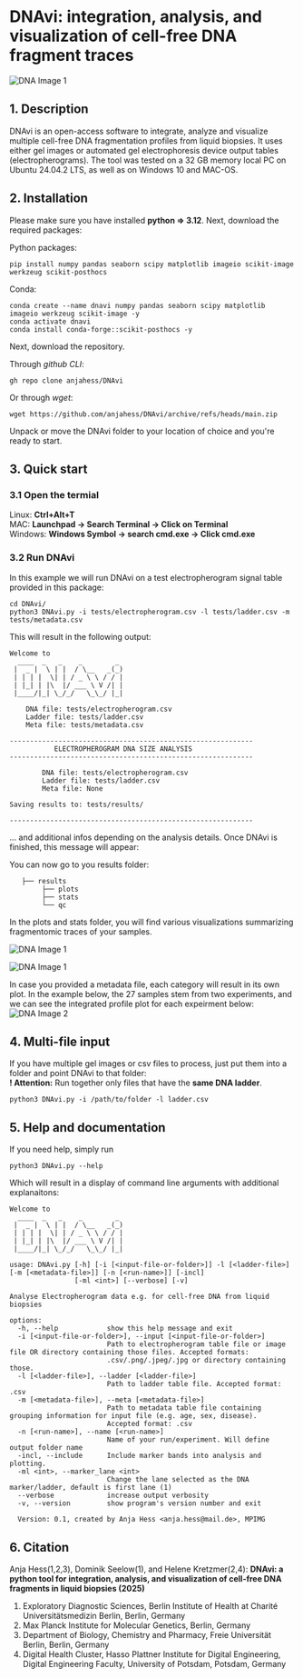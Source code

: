 DNAvi: integration, analysis, and visualization of cell-free DNA fragment traces
===========


![DNA Image 1](static/workflow.png)


## 1. Description
DNAvi is an open-access software to integrate, analyze and visualize multiple cell-free DNA fragmentation profiles from liquid biopsies. It uses either gel images
or automated gel electrophoresis device output tables (electropherograms). The tool was tested on a 32 GB memory local PC on Ubuntu 24.04.2 LTS, as well as on Windows 10 and MAC-OS.

## 2. Installation

Please make sure you have installed **python => 3.12**. Next, download the required packages:

Python packages:

    pip install numpy pandas seaborn scipy matplotlib imageio scikit-image werkzeug scikit-posthocs

Conda:

    conda create --name dnavi numpy pandas seaborn scipy matplotlib imageio werkzeug scikit-image -y
    conda activate dnavi
    conda install conda-forge::scikit-posthocs -y

Next, download the repository.

Through *github CLI*:
    
    gh repo clone anjahess/DNAvi

Or through *wget*:

    wget https://github.com/anjahess/DNAvi/archive/refs/heads/main.zip

Unpack or move the DNAvi folder to your location of choice and you're ready to start.


## 3. Quick start

### 3.1 Open the termial

Linux: **Ctrl+Alt+T** \
MAC: **Launchpad -> Search Terminal -> Click on Terminal** \
Windows: **Windows Symbol -> search cmd.exe -> Click cmd.exe** 


### 3.2 Run DNAvi

In this example we will run DNAvi on a test electropherogram signal table provided in this package:

    cd DNAvi/
    python3 DNAvi.py -i tests/electropherogram.csv -l tests/ladder.csv -m tests/metadata.csv

This will result in the following output:
    
    Welcome to
      ____  _   _    _        _
     |  _ |  \ | |  / \__   _(_)
     | | | |  \| | / _ \ \ / / |
     | |_| | |\  |/ ___ \ V /| |
     |____/|_| \_/_/   \_\_/ |_| 
      
        DNA file: tests/electropherogram.csv      
        Ladder file: tests/ladder.csv
        Meta file: tests/metadata.csv

    ------------------------------------------------------------
               ELECTROPHEROGRAM DNA SIZE ANALYSIS
    ------------------------------------------------------------
         
            DNA file: tests/electropherogram.csv      
            Ladder file: tests/ladder.csv
            Meta file: None
    
    Saving results to: tests/results/
    
    ------------------------------------------------------------



... and additional infos depending on the analysis details. Once DNAvi is finished,
this message will appear:

You can now go to you results folder:
    
       ├── results
            ├── plots
            ├── stats
            └── qc

In the plots and stats folder, you will find various visualizations summarizing fragmentomic traces of your samples.

![DNA Image 1](static/example_cluster_condition.jpg)

![DNA Image 1](static/plot_example_2.png)

In case you provided a metadata file, each category will result in its own plot. In the example below, the 27 samples stem from
two experiments, and we can see the integrated profile plot for each expeirment below:
![DNA Image 2](static/plot_example_1.png)



## 4. Multi-file input

If you have multiple gel images or csv files to process, just put them into a folder and point DNAvi to that folder: \
**! Attention:** Run together only files that have the **same DNA ladder**.

    python3 DNAvi.py -i /path/to/folder -l ladder.csv


## 5. Help and documentation


If you need help, simply run

    python3 DNAvi.py --help

Which will result in a display of command line arguments with additional explanaitons:


    Welcome to
      ____  _   _    _        _
     |  _ |  \ | |  / \__   _(_)
     | | | |  \| | / _ \ \ / / |
     | |_| | |\  |/ ___ \ V /| |
     |____/|_| \_/_/   \_\_/ |_|

    usage: DNAvi.py [-h] [-i [<input-file-or-folder>]] -l [<ladder-file>] [-m [<metadata-file>]] [-n [<run-name>]] [-incl]
                    [-ml <int>] [--verbose] [-v]

    Analyse Electropherogram data e.g. for cell-free DNA from liquid biopsies

    options:
      -h, --help            show this help message and exit
      -i [<input-file-or-folder>], --input [<input-file-or-folder>]
                            Path to electropherogram table file or image file OR directory containing those files. Accepted formats:
                            .csv/.png/.jpeg/.jpg or directory containing those.
      -l [<ladder-file>], --ladder [<ladder-file>]
                            Path to ladder table file. Accepted format: .csv
      -m [<metadata-file>], --meta [<metadata-file>]
                            Path to metadata table file containing grouping information for input file (e.g. age, sex, disease).
                            Accepted format: .csv
      -n [<run-name>], --name [<run-name>]
                            Name of your run/experiment. Will define output folder name
      -incl, --include      Include marker bands into analysis and plotting.
      -ml <int>, --marker_lane <int>
                            Change the lane selected as the DNA marker/ladder, default is first lane (1)
      --verbose             increase output verbosity
      -v, --version         show program's version number and exit

      Version: 0.1, created by Anja Hess <anja.hess@mail.de>, MPIMG


## 6. Citation

Anja Hess(1,2,3), Dominik Seelow(1), and Helene Kretzmer(2,4): 
**DNAvi: a python tool for integration, analysis, and visualization of cell-free DNA fragments in liquid biopsies (2025)**

1. Exploratory Diagnostic Sciences, Berlin Institute of Health at Charité Universitätsmedizin Berlin, Berlin, Germany 
2. Max Planck Institute for Molecular Genetics, Berlin, Germany
3. Department of Biology, Chemistry and Pharmacy, Freie Universität Berlin, Berlin, Germany
4. Digital Health Cluster, Hasso Plattner Institute for Digital Engineering, Digital Engineering Faculty, University of Potsdam, Potsdam, Germany

